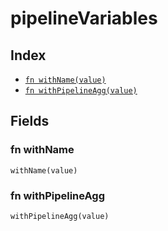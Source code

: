 # pipelineVariables



## Index

* [`fn withName(value)`](#fn-withname)
* [`fn withPipelineAgg(value)`](#fn-withpipelineagg)

## Fields

### fn withName

```jsonnet
withName(value)
```



### fn withPipelineAgg

```jsonnet
withPipelineAgg(value)
```


